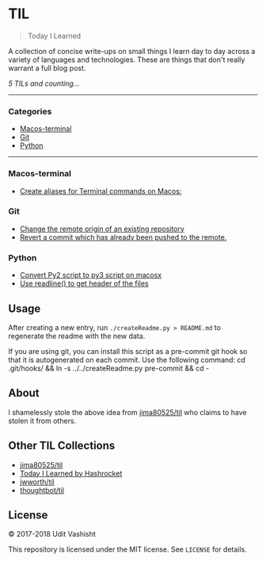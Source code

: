 # TIL

> Today I Learned

A collection of concise write-ups on small things I learn day to day across a
variety of languages and technologies. These are things that don't really
warrant a full blog post.


_5 TILs and counting..._

---

### Categories

* [Macos-terminal](#MacOs-Terminal)
* [Git](#git)
* [Python](#python)

---

### Macos-terminal

- [Create aliases for Terminal commands on Macos:](MacOs-Terminal/Create-aliases-for-terminal-commands.md)

### Git

- [Change the remote origin of an existing repository](git/change-remote-origin.md)
- [Revert a commit which has already been pushed to the remote.](git/revert-already-pushed-git.md)

### Python

- [Convert Py2 script to py3 script on macosx](python/convert-py2-script-to-py3-on-macos.md)
- [Use readline() to get header of the files](python/use-readline-to-get-header-of-files.md)

## Usage

After creating a new entry, run `./createReadme.py > README.md` to regenerate
the readme with the new data.

If you are using git, you can install this script as a pre-commit git hook so
that it is autogenerated on each commit.  Use the following command:
    cd .git/hooks/ && ln -s ../../createReadme.py pre-commit && cd -




## About

I shamelessly stole the above idea from
[jima80525/til](https://github.com/jima80525/til) who claims to have stolen
it from others.

## Other TIL Collections

* [jima80525/til](https://github.com/jima80525/til)
* [Today I Learned by Hashrocket](https://til.hashrocket.com)
* [jwworth/til](https://github.com/jwworth/til)
* [thoughtbot/til](https://github.com/thoughtbot/til)

## License

&copy; 2017-2018 Udit Vashisht

This repository is licensed under the MIT license. See `LICENSE` for
details.